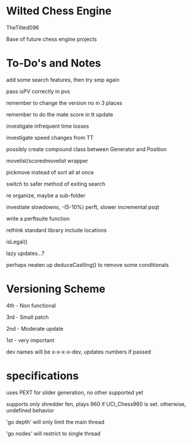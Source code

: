 # Wilted Chess Engine

TheTilted096

Base of future chess engine projects

# To-Do's and Notes

add some search features, then try smp again

pass isPV correctly in pvs

remember to change the version no in 3 places

remember to do the mate score in tt update

investigate infrequent time losses

investigate speed changes from TT

possibly create compound class between Generator and Position

movelist/scoredmovelist wrapper

pickmove instead of sort all at once

switch to safer method of exiting search

re organize, maybe a sub-folder

investiate slowdowns, -(5-10%) perft, slower incremental psqt

write a perftsuite function

rethink standard library include locations

isLegal()

lazy updates...?

perhaps neaten up deduceCastling() to remove some conditionals

# Versioning Scheme

4th - Non functional

3rd - Small patch

2nd - Moderate update

1st - very important

dev names will be x-x-x-x-dev, updates numbers if passed

# specifications

uses PEXT for slider generation, no other supported yet

supports only shredder fen, plays 960 if UCI_Chess960 is set. otherwise, undefined behavior

'go depth' will only limit the main thread

'go nodes' will restrict to single thread


